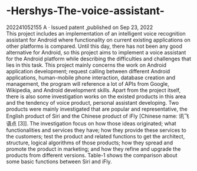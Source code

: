 # -Hershys-The-voice-assistant-
202241052155 A · Issued patent ,published on Sep 23, 2022          
This project includes an implementation of an intelligent voice recognition assistant for Android where functionality on current existing applications on other platforms is compared. Until this day, there has not been any good alternative for Android, so this project aims to implement a voice assistant for the Android platform while describing the difficulties and challenges that lies in this task. This project mainly concerns the work on Android application development; request calling between different Android applications, human-mobile phone interaction, database creation and management, the program will reference a lot of APIs from Google, Wikipedia, and Android development skills. Apart from the project itself, there is also some investigation works on the existed products in this area and the tendency of voice product, personal assistant developing. Two products were mainly investigated that are popular and representative, the English product of Siri and the Chinese product of iFly [Chinese name: 讯飞语点 [3]]. The investigation focus on how those ideas originated; what functionalities and services they have; how they provide these services to the customers; test the product and related functions to get the architect, structure, logical algorithms of those products; how they spread and promote the product in marketing; and how they refine and upgrade the products from different versions. Table-1 shows the comparison about some basic functions between Siri and iFly.
